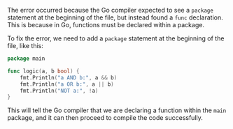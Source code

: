 
The error occurred because the Go compiler expected to see a `package` statement at the beginning of the file, but instead found a `func` declaration. This is because in Go, functions must be declared within a package.

To fix the error, we need to add a `package` statement at the beginning of the file, like this:
```go
package main

func logic(a, b bool) {
	fmt.Println("a AND b:", a && b)
	fmt.Println("a OR b:", a || b)
	fmt.Println("NOT a:", !a)
}
```
This will tell the Go compiler that we are declaring a function within the `main` package, and it can then proceed to compile the code successfully.
